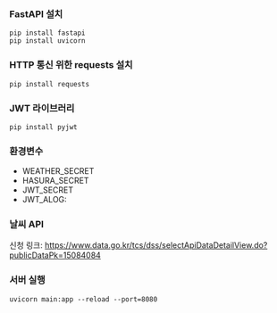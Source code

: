 ### FastAPI 설치
```
pip install fastapi
pip install uvicorn
```

### HTTP 통신 위한 requests 설치
```
pip install requests
```

### JWT 라이브러리
```
pip install pyjwt
```

### 환경변수
* WEATHER_SECRET  
* HASURA_SECRET  
* JWT_SECRET  
* JWT_ALOG:  

### 날씨 API
신청 링크: https://www.data.go.kr/tcs/dss/selectApiDataDetailView.do?publicDataPk=15084084


### 서버 실행
```
uvicorn main:app --reload --port=8080
```